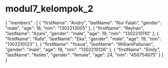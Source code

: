 # modul7_kelompok_2

{
  "members" : [
    {
       "firstName": "Andry",
       "lastName": "Nur Falah",
       "gender": "male",
       "age": 18,
       "nim": "1302213005"
    },
    {
       "firstName": "Reyhan",
       "lastName": "Azani",
       "gender": "male",
       "age": 19,
       "nim": "1302210110"
    },
    {
       "firstName": "Rafa",
       "lastName": "Eka",
       "gender": "male",
       "age": 19,
       "nim": "1302210123"
    },
    {
       "firstName": "Yosua",
       "lastName": "WilliamPallunan",
       "gender": "male",
       "age": 19,
       "nim": "1302210126"
    },
    {
       "firstName": "Emily",
       "lastName": "Kelies",
       "gender": "female",
       "age": 24,
       "nim": "456754675"
    }
  ]
}
